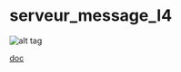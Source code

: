 # serveur_message_I4

![alt tag](https://media.giphy.com/media/dOnER85jWuW2c/giphy.gif)

[doc](https://app.swaggerhub.com/api/Axel-Girard/serveur_message_I4/1.0.0)
